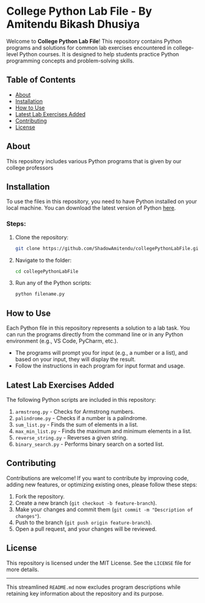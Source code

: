 # College Python Lab File - By Amitendu Bikash Dhusiya

Welcome to **College Python Lab File**! This repository contains Python programs and solutions for common lab exercises encountered in college-level Python courses. It is designed to help students practice Python programming concepts and problem-solving skills.

## Table of Contents

- [About](#about)
- [Installation](#installation)
- [How to Use](#how-to-use)
- [Latest Lab Exercises Added](#latest-lab-exercises-added)
- [Contributing](#contributing)
- [License](#license)

## About

This repository includes various Python programs that is given by our college professors


## Installation

To use the files in this repository, you need to have Python installed on your local machine. You can download the latest version of Python [here](https://www.python.org/downloads/).

### Steps:
1. Clone the repository:
   ```bash
   git clone https://github.com/ShadowAmitendu/collegePythonLabFile.git
   ```
2. Navigate to the folder:
   ```bash
   cd collegePythonLabFile
   ```
3. Run any of the Python scripts:
   ```bash
   python filename.py
   ```

## How to Use

Each Python file in this repository represents a solution to a lab task. You can run the programs directly from the command line or in any Python environment (e.g., VS Code, PyCharm, etc.).

- The programs will prompt you for input (e.g., a number or a list), and based on your input, they will display the result.
- Follow the instructions in each program for input format and usage.

## Latest Lab Exercises Added

The following Python scripts are included in this repository:

1. `armstrong.py` - Checks for Armstrong numbers.
2. `palindrome.py` - Checks if a number is a palindrome.
3. `sum_list.py` - Finds the sum of elements in a list.
4. `max_min_list.py` - Finds the maximum and minimum elements in a list.
5. `reverse_string.py` - Reverses a given string.
6. `binary_search.py` - Performs binary search on a sorted list.

## Contributing

Contributions are welcome! If you want to contribute by improving code, adding new features, or optimizing existing ones, please follow these steps:

1. Fork the repository.
2. Create a new branch (`git checkout -b feature-branch`).
3. Make your changes and commit them (`git commit -m "Description of changes"`).
4. Push to the branch (`git push origin feature-branch`).
5. Open a pull request, and your changes will be reviewed.

## License

This repository is licensed under the MIT License. See the `LICENSE` file for more details.

---

This streamlined `README.md` now excludes program descriptions while retaining key information about the repository and its purpose.
